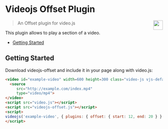 # Videojs Offset Plugin

<img align="right" height="30" src="http://www.srgssr.ch/fileadmin/templates/images/SRGLogo.gif">

> An Offset plugin for video.js

This plugin allows to play a section of a video.

- [Getting Started](#getting-started)

## Getting Started

Download videojs-offset and include it in your page along with video.js:

```html
<video id="example-video" width=600 height=300 class="video-js vjs-default-skin" controls>
  <source
     src="http://example.com/index.mp4"
     type="video/mp4">
</video>
<script src="video.js"></script>
<script src="videojs-offset.js"></script>
<script>
videojs('example-video', { plugins: { offset: { start: 12, end: 20 } } });
</script>
```